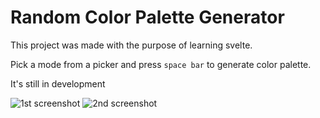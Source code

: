 # Random Color Palette Generator

This project was made with the purpose of learning svelte.

Pick a mode from a picker and press ```space bar``` to generate color palette.

It's still in development

![1st screenshot](https://github.com/ThisIsTheCarm1ne/Random-Color-Palette-Generator/tree/main/readme_media/1.png?raw=true)
![2nd screenshot](https://github.com/ThisIsTheCarm1ne/Random-Color-Palette-Generator/tree/main/readme_media/2.png?raw=true)
